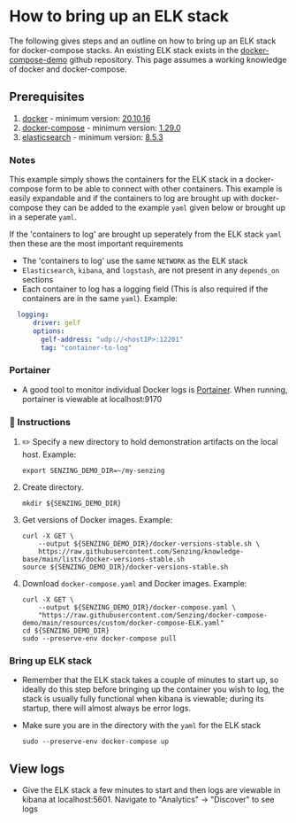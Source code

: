 # How to bring up an ELK stack

The following gives steps and an outline on how to bring up an ELK stack for docker-compose stacks.
An existing ELK stack exists in the [docker-compose-demo](https://github.com/Senzing/docker-compose-demo/blob/main/resources/postgresql/docker-compose-rabbitmq-postgresql-with-ELK.yaml)
github repository. This page assumes a working knowledge of docker and docker-compose.

## Prerequisites
1. [docker](https://github.com/Senzing/knowledge-base/blob/main/HOWTO/install-docker.md) - minimum version: [20.10.16](https://docs.docker.com/engine/release-notes/#201016)
2. [docker-compose](https://github.com/Senzing/knowledge-base/blob/main/HOWTO/install-docker-compose.md) - minimum version: [1.29.0](https://docs.docker.com/compose/release-notes/#1290)
3. [elasticsearch](https://www.elastic.co/guide/en/elasticsearch/reference/current/install-elasticsearch.html) - minimum version: [8.5.3](https://www.elastic.co/guide/en/elasticsearch/reference/current/release-highlights.html)


### Notes
This example simply shows the containers for the ELK stack in a docker-compose form to be able to connect
with other containers. This example is easily expandable and if the containers to log are brought up with
docker-compose they can be added to the example `yaml` given below or brought up in a seperate `yaml`.

If the 'containers to log' are brought up seperately from the ELK stack `yaml` then these are the most
important requirements

- The 'containers to log' use the same `NETWORK` as the ELK stack
- `Elasticsearch`, `kibana`, and `logstash`, are not present in any `depends_on` sections
- Each container to log has a logging field (This is also required if the containers are in the same `yaml`). Example:
``` yaml
  logging:
      driver: gelf
      options:
        gelf-address: "udp://<hostIP>:12201"
        tag: "container-to-log"
```

### Portainer
- A good tool to monitor individual Docker logs is [Portainer](https://github.com/Senzing/knowledge-base/blob/main/WHATIS/portainer.md). When running, portainer is viewable at localhost:9170


### 📘 Instructions

1. :pencil2: Specify a new directory to hold demonstration artifacts on the local host.
   Example:

    ```console
    export SENZING_DEMO_DIR=~/my-senzing

    ```

1. Create directory.

    ```console
    mkdir ${SENZING_DEMO_DIR}

    ```

1. Get versions of Docker images.
   Example:

    ```console
    curl -X GET \
        --output ${SENZING_DEMO_DIR}/docker-versions-stable.sh \
        https://raw.githubusercontent.com/Senzing/knowledge-base/main/lists/docker-versions-stable.sh
    source ${SENZING_DEMO_DIR}/docker-versions-stable.sh

    ```

1. Download `docker-compose.yaml` and Docker images.
   Example:

    ```console
    curl -X GET \
        --output ${SENZING_DEMO_DIR}/docker-compose.yaml \
        "https://raw.githubusercontent.com/Senzing/docker-compose-demo/main/resources/custom/docker-compose-ELK.yaml"
    cd ${SENZING_DEMO_DIR}
    sudo --preserve-env docker-compose pull

    ```


### Bring up ELK stack
- Remember that the ELK stack takes a couple of minutes to start up, so ideally do this step before
bringing up the container you wish to log, the stack is usually fully functional when kibana is viewable;
during its startup, there will almost always be error logs.
- Make sure you are in the directory with the `yaml` for the ELK stack

    ```console
    sudo --preserve-env docker-compose up

    ```

## View logs
- Give the ELK stack a few minutes to start and then logs are viewable in kibana at localhost:5601.
Navigate to "Analytics" -> "Discover" to see logs
